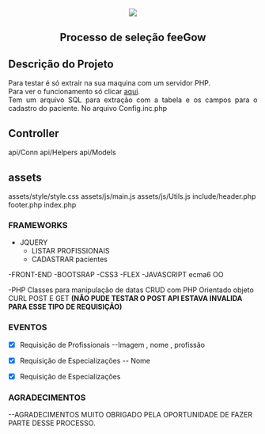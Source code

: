 <h1 align="center"><img src="https://secureservercdn.net/72.167.242.48/fh8.421.myftpupload.com/wp-content/uploads/2020/09/logo-feegow-site-1.png?time=1602770982"></h1>
<h2 align="center">Processo de seleção feeGow</h2>


## Descrição do Projeto
<p align="justify"> 
Para testar é só extrair na sua maquina com um servidor PHP.<br/>
Para ver o funcionamento só clicar <a href="https://rogerneves.com.br/teste/medico/">aqui</a>. <br/>
Tem um arquivo SQL para extração com a tabela  e os campos para o cadastro do paciente.
No arquivo Config.inc.php 
 

## Controller
 api/Conn
 api/Helpers
 api/Models

## assets
assets/style/style.css
assets/js/main.js 
assets/js/Utils.js
include/header.php   footer.php
index.php
  
</p>

### FRAMEWORKS
- JQUERY
    - LISTAR PROFISSIONAIS
    - CADASTRAR pacientes

-FRONT-END
     -BOOTSRAP
     -CSS3
     -FLEX 
-JAVASCRIPT ecma6
      OO
      
-PHP
     Classes para manipulação de datas
     CRUD com PHP Orientado objeto 
     CURL POST E GET <b>(NÂO PUDE TESTAR O POST API ESTAVA INVALIDA PARA ESSE TIPO DE REQUISIÇÂO)</b> 
     
### EVENTOS 

- [X] Requisição de Profissionais
   --Imagem , nome , profissão
- [x] Requisição de Especializações
    -- Nome 
- [x] Requisição de Especializações


### AGRADECIMENTOS

--AGRADECIMENTOS 
MUITO OBRIGADO PELA OPORTUNIDADE DE FAZER PARTE DESSE PROCESSO.
